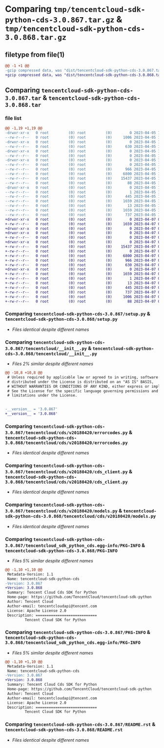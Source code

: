 # Comparing `tmp/tencentcloud-sdk-python-cds-3.0.867.tar.gz` & `tmp/tencentcloud-sdk-python-cds-3.0.868.tar.gz`

## filetype from file(1)

```diff
@@ -1 +1 @@
-gzip compressed data, was "dist/tencentcloud-sdk-python-cds-3.0.867.tar", last modified: Wed Apr  5 16:24:18 2023, max compression
+gzip compressed data, was "dist/tencentcloud-sdk-python-cds-3.0.868.tar", last modified: Fri Apr  7 00:23:14 2023, max compression
```

## Comparing `tencentcloud-sdk-python-cds-3.0.867.tar` & `tencentcloud-sdk-python-cds-3.0.868.tar`

### file list

```diff
@@ -1,19 +1,19 @@
-drwxr-xr-x   0 root         (0) root         (0)        0 2023-04-05 16:24:18.000000 tencentcloud-sdk-python-cds-3.0.867/
--rw-r--r--   0 root         (0) root         (0)     1006 2023-04-05 16:24:18.000000 tencentcloud-sdk-python-cds-3.0.867/setup.py
-drwxr-xr-x   0 root         (0) root         (0)        0 2023-04-05 16:24:18.000000 tencentcloud-sdk-python-cds-3.0.867/tencentcloud/
--rw-r--r--   0 root         (0) root         (0)      630 2023-04-05 16:24:18.000000 tencentcloud-sdk-python-cds-3.0.867/tencentcloud/__init__.py
-drwxr-xr-x   0 root         (0) root         (0)        0 2023-04-05 16:24:18.000000 tencentcloud-sdk-python-cds-3.0.867/tencentcloud/cds/
--rw-r--r--   0 root         (0) root         (0)        0 2023-04-05 16:24:18.000000 tencentcloud-sdk-python-cds-3.0.867/tencentcloud/cds/__init__.py
-drwxr-xr-x   0 root         (0) root         (0)        0 2023-04-05 16:24:18.000000 tencentcloud-sdk-python-cds-3.0.867/tencentcloud/cds/v20180420/
--rw-r--r--   0 root         (0) root         (0)        0 2023-04-05 16:24:18.000000 tencentcloud-sdk-python-cds-3.0.867/tencentcloud/cds/v20180420/__init__.py
--rw-r--r--   0 root         (0) root         (0)      966 2023-04-05 16:24:18.000000 tencentcloud-sdk-python-cds-3.0.867/tencentcloud/cds/v20180420/errorcodes.py
--rw-r--r--   0 root         (0) root         (0)     6800 2023-04-05 16:24:18.000000 tencentcloud-sdk-python-cds-3.0.867/tencentcloud/cds/v20180420/cds_client.py
--rw-r--r--   0 root         (0) root         (0)    15437 2023-04-05 16:24:18.000000 tencentcloud-sdk-python-cds-3.0.867/tencentcloud/cds/v20180420/models.py
--rw-r--r--   0 root         (0) root         (0)       88 2023-04-05 16:24:18.000000 tencentcloud-sdk-python-cds-3.0.867/setup.cfg
-drwxr-xr-x   0 root         (0) root         (0)        0 2023-04-05 16:24:18.000000 tencentcloud-sdk-python-cds-3.0.867/tencentcloud_sdk_python_cds.egg-info/
--rw-r--r--   0 root         (0) root         (0)        1 2023-04-05 16:24:18.000000 tencentcloud-sdk-python-cds-3.0.867/tencentcloud_sdk_python_cds.egg-info/dependency_links.txt
--rw-r--r--   0 root         (0) root         (0)      445 2023-04-05 16:24:18.000000 tencentcloud-sdk-python-cds-3.0.867/tencentcloud_sdk_python_cds.egg-info/SOURCES.txt
--rw-r--r--   0 root         (0) root         (0)     1659 2023-04-05 16:24:18.000000 tencentcloud-sdk-python-cds-3.0.867/tencentcloud_sdk_python_cds.egg-info/PKG-INFO
--rw-r--r--   0 root         (0) root         (0)       13 2023-04-05 16:24:18.000000 tencentcloud-sdk-python-cds-3.0.867/tencentcloud_sdk_python_cds.egg-info/top_level.txt
--rw-r--r--   0 root         (0) root         (0)     1659 2023-04-05 16:24:18.000000 tencentcloud-sdk-python-cds-3.0.867/PKG-INFO
--rw-r--r--   0 root         (0) root         (0)      737 2023-04-05 16:24:18.000000 tencentcloud-sdk-python-cds-3.0.867/README.rst
+drwxr-xr-x   0 root         (0) root         (0)        0 2023-04-07 00:23:14.000000 tencentcloud-sdk-python-cds-3.0.868/
+-rw-r--r--   0 root         (0) root         (0)     1659 2023-04-07 00:23:14.000000 tencentcloud-sdk-python-cds-3.0.868/PKG-INFO
+drwxr-xr-x   0 root         (0) root         (0)        0 2023-04-07 00:23:14.000000 tencentcloud-sdk-python-cds-3.0.868/tencentcloud/
+drwxr-xr-x   0 root         (0) root         (0)        0 2023-04-07 00:23:14.000000 tencentcloud-sdk-python-cds-3.0.868/tencentcloud/cds/
+-rw-r--r--   0 root         (0) root         (0)        0 2023-04-07 00:23:13.000000 tencentcloud-sdk-python-cds-3.0.868/tencentcloud/cds/__init__.py
+drwxr-xr-x   0 root         (0) root         (0)        0 2023-04-07 00:23:14.000000 tencentcloud-sdk-python-cds-3.0.868/tencentcloud/cds/v20180420/
+-rw-r--r--   0 root         (0) root         (0)    15437 2023-04-07 00:23:13.000000 tencentcloud-sdk-python-cds-3.0.868/tencentcloud/cds/v20180420/models.py
+-rw-r--r--   0 root         (0) root         (0)        0 2023-04-07 00:23:13.000000 tencentcloud-sdk-python-cds-3.0.868/tencentcloud/cds/v20180420/__init__.py
+-rw-r--r--   0 root         (0) root         (0)     6800 2023-04-07 00:23:13.000000 tencentcloud-sdk-python-cds-3.0.868/tencentcloud/cds/v20180420/cds_client.py
+-rw-r--r--   0 root         (0) root         (0)      966 2023-04-07 00:23:13.000000 tencentcloud-sdk-python-cds-3.0.868/tencentcloud/cds/v20180420/errorcodes.py
+-rw-r--r--   0 root         (0) root         (0)      630 2023-04-07 00:23:13.000000 tencentcloud-sdk-python-cds-3.0.868/tencentcloud/__init__.py
+drwxr-xr-x   0 root         (0) root         (0)        0 2023-04-07 00:23:14.000000 tencentcloud-sdk-python-cds-3.0.868/tencentcloud_sdk_python_cds.egg-info/
+-rw-r--r--   0 root         (0) root         (0)     1659 2023-04-07 00:23:14.000000 tencentcloud-sdk-python-cds-3.0.868/tencentcloud_sdk_python_cds.egg-info/PKG-INFO
+-rw-r--r--   0 root         (0) root         (0)        1 2023-04-07 00:23:14.000000 tencentcloud-sdk-python-cds-3.0.868/tencentcloud_sdk_python_cds.egg-info/dependency_links.txt
+-rw-r--r--   0 root         (0) root         (0)       13 2023-04-07 00:23:14.000000 tencentcloud-sdk-python-cds-3.0.868/tencentcloud_sdk_python_cds.egg-info/top_level.txt
+-rw-r--r--   0 root         (0) root         (0)      445 2023-04-07 00:23:14.000000 tencentcloud-sdk-python-cds-3.0.868/tencentcloud_sdk_python_cds.egg-info/SOURCES.txt
+-rw-r--r--   0 root         (0) root         (0)      737 2023-04-07 00:23:13.000000 tencentcloud-sdk-python-cds-3.0.868/README.rst
+-rw-r--r--   0 root         (0) root         (0)     1006 2023-04-07 00:23:13.000000 tencentcloud-sdk-python-cds-3.0.868/setup.py
+-rw-r--r--   0 root         (0) root         (0)       88 2023-04-07 00:23:14.000000 tencentcloud-sdk-python-cds-3.0.868/setup.cfg
```

### Comparing `tencentcloud-sdk-python-cds-3.0.867/setup.py` & `tencentcloud-sdk-python-cds-3.0.868/setup.py`

 * *Files identical despite different names*

### Comparing `tencentcloud-sdk-python-cds-3.0.867/tencentcloud/__init__.py` & `tencentcloud-sdk-python-cds-3.0.868/tencentcloud/__init__.py`

 * *Files 2% similar despite different names*

```diff
@@ -10,8 +10,8 @@
 # Unless required by applicable law or agreed to in writing, software
 # distributed under the License is distributed on an "AS IS" BASIS,
 # WITHOUT WARRANTIES OR CONDITIONS OF ANY KIND, either express or implied.
 # See the License for the specific language governing permissions and
 # limitations under the License.
 
 
-__version__ = '3.0.867'
+__version__ = '3.0.868'
```

### Comparing `tencentcloud-sdk-python-cds-3.0.867/tencentcloud/cds/v20180420/errorcodes.py` & `tencentcloud-sdk-python-cds-3.0.868/tencentcloud/cds/v20180420/errorcodes.py`

 * *Files identical despite different names*

### Comparing `tencentcloud-sdk-python-cds-3.0.867/tencentcloud/cds/v20180420/cds_client.py` & `tencentcloud-sdk-python-cds-3.0.868/tencentcloud/cds/v20180420/cds_client.py`

 * *Files identical despite different names*

### Comparing `tencentcloud-sdk-python-cds-3.0.867/tencentcloud/cds/v20180420/models.py` & `tencentcloud-sdk-python-cds-3.0.868/tencentcloud/cds/v20180420/models.py`

 * *Files identical despite different names*

### Comparing `tencentcloud-sdk-python-cds-3.0.867/tencentcloud_sdk_python_cds.egg-info/PKG-INFO` & `tencentcloud-sdk-python-cds-3.0.868/PKG-INFO`

 * *Files 5% similar despite different names*

```diff
@@ -1,10 +1,10 @@
 Metadata-Version: 1.1
 Name: tencentcloud-sdk-python-cds
-Version: 3.0.867
+Version: 3.0.868
 Summary: Tencent Cloud Cds SDK for Python
 Home-page: https://github.com/TencentCloud/tencentcloud-sdk-python
 Author: Tencent Cloud
 Author-email: tencentcloudapi@tencent.com
 License: Apache License 2.0
 Description: ============================
         Tencent Cloud SDK for Python
```

### Comparing `tencentcloud-sdk-python-cds-3.0.867/PKG-INFO` & `tencentcloud-sdk-python-cds-3.0.868/tencentcloud_sdk_python_cds.egg-info/PKG-INFO`

 * *Files 5% similar despite different names*

```diff
@@ -1,10 +1,10 @@
 Metadata-Version: 1.1
 Name: tencentcloud-sdk-python-cds
-Version: 3.0.867
+Version: 3.0.868
 Summary: Tencent Cloud Cds SDK for Python
 Home-page: https://github.com/TencentCloud/tencentcloud-sdk-python
 Author: Tencent Cloud
 Author-email: tencentcloudapi@tencent.com
 License: Apache License 2.0
 Description: ============================
         Tencent Cloud SDK for Python
```

### Comparing `tencentcloud-sdk-python-cds-3.0.867/README.rst` & `tencentcloud-sdk-python-cds-3.0.868/README.rst`

 * *Files identical despite different names*

